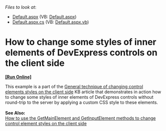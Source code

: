 <!-- default file list -->
*Files to look at*:

* [Default.aspx](./CS/Default.aspx) (VB: [Default.aspx](./VB/Default.aspx))
* [Default.aspx.cs](./CS/Default.aspx.cs) (VB: [Default.aspx.vb](./VB/Default.aspx.vb))
<!-- default file list end -->
# How to change some styles of inner elements of DevExpress controls on the client side
<!-- run online -->
**[[Run Online]](https://codecentral.devexpress.com/t227005/)**
<!-- run online end -->


This example is a part of the <a href="https://www.devexpress.com/Support/Center/p/T226939">General technique of changing control elements styles on the client side</a> KB article that demonstrates in action how to change some styles of inner elements of DevExpress controls without round-trip to the server by applying a custom CSS style to these elements.<br /><br /><strong>See Also:</strong><br /><a href="https://www.devexpress.com/Support/Center/p/T226998">How to use the GetMainElement and GetInputElement methods to change control element styles on the client side</a>

<br/>


